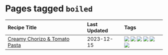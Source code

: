 # Pages tagged `boiled`

|Recipe Title|Last Updated|Tags
|:---|:---|:---|
|[Creamy Chorizo & Tomato Pasta](../recipes/creamychorizotomatopasta.md)|2023-12-15|[![](https://img.shields.io/badge/tag-boiled-f53bfe)](../tags/boiled.md) [![](https://img.shields.io/badge/tag-dairy-208450)](../tags/dairy.md) [![](https://img.shields.io/badge/tag-dinner-5b6ac0)](../tags/dinner.md) [![](https://img.shields.io/badge/tag-italian-95446)](../tags/italian.md) [![](https://img.shields.io/badge/tag-pasta-4d8aaa)](../tags/pasta.md) [![](https://img.shields.io/badge/tag-stovetop-517a72)](../tags/stovetop.md)|